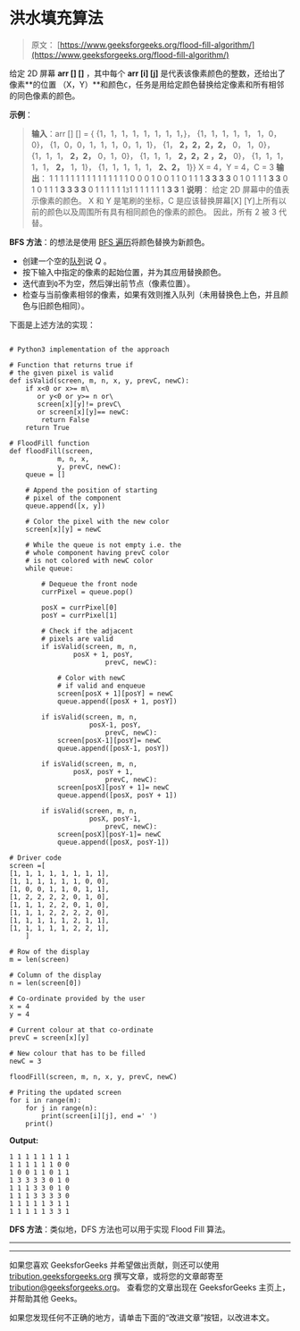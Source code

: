 # 洪水填充算法

> 原文： [https://www.geeksforgeeks.org/flood-fill-algorithm/](https://www.geeksforgeeks.org/flood-fill-algorithm/)

给定 2D 屏幕 **arr [] []** ，其中每个 **arr [i] [j]** 是代表该像素颜色的整数，还给出了像素**的位置 （X，Y）**和颜色`C`，任务是用给定颜色替换给定像素和所有相邻的同色像素的颜色。

**示例**：

> **输入**：arr [] [] = {
> {1，1，1，1，1，1，1，1，}，
> {1，1，1，1，1， 1，0，0}，
> {1，0，0，1，1，1，0，1，1}，
> {1， **2，2，2，2，** 0， 1，0}，
> {1，1，1， **2，2，** 0，1，0}，
> {1，1，1， **2，2，2 ，2，** 0}，
> {1，1，1，1，1， **2，** 1，1}，
> {1，1，1，1，1， **2、2，** 1}}
> X = 4，Y = 4，C = 3
> **输出**：
> 1 1 1 1 1 1 1 1 1
> 1 1 1 1 1 1 0 0 0
> 1 0 0 1 1 0 1 1
> 1 **3 3 3 3** 0 1 0
> 1 1 1 **3 3** 0 1 0
> 1 1 1 **3 3 3 3** 0
> 1 1 1 1 1 1`3`1 1
> 1 1 1 1 1 **3 3** 1
> **说明**：
> 给定 2D 屏幕中的值表示像素的颜色。 X 和 Y 是笔刷的坐标，C 是应该替换屏幕[X] [Y]上所有以前的颜色以及周围所有具有相同颜色的像素的颜色。 因此，所有 2 被 3 代替。

**BFS 方法**：的想法是使用 [BFS 遍历](https://www.geeksforgeeks.org/breadth-first-search-or-bfs-for-a-graph/)将颜色替换为新颜色。

*   创建一个空的[队列](http://www.geeksforgeeks.org/queue-data-structure/)说 *Q* 。
*   按下输入中指定的像素的起始位置，并为其应用替换颜色。
*   迭代直到`Q`不为空，然后弹出前节点（像素位置）。
*   检查与当前像素相邻的像素，如果有效则推入队列（未用替换色上色，并且颜色与旧颜色相同）。

下面是上述方法的实现：

```

# Python3 implementation of the approach 

# Function that returns true if  
# the given pixel is valid 
def isValid(screen, m, n, x, y, prevC, newC): 
    if x<0 or x>= m\ 
       or y<0 or y>= n or\ 
       screen[x][y]!= prevC\ 
       or screen[x][y]== newC: 
        return False
    return True

# FloodFill function 
def floodFill(screen,   
            m, n, x,   
            y, prevC, newC): 
    queue = [] 

    # Append the position of starting  
    # pixel of the component 
    queue.append([x, y]) 

    # Color the pixel with the new color 
    screen[x][y] = newC 

    # While the queue is not empty i.e. the  
    # whole component having prevC color  
    # is not colored with newC color 
    while queue: 

        # Dequeue the front node 
        currPixel = queue.pop() 

        posX = currPixel[0] 
        posY = currPixel[1] 

        # Check if the adjacent 
        # pixels are valid 
        if isValid(screen, m, n,   
                posX + 1, posY,   
                        prevC, newC): 

            # Color with newC 
            # if valid and enqueue 
            screen[posX + 1][posY] = newC 
            queue.append([posX + 1, posY]) 

        if isValid(screen, m, n,   
                    posX-1, posY,   
                        prevC, newC): 
            screen[posX-1][posY]= newC 
            queue.append([posX-1, posY]) 

        if isValid(screen, m, n,   
                posX, posY + 1,   
                        prevC, newC): 
            screen[posX][posY + 1]= newC 
            queue.append([posX, posY + 1]) 

        if isValid(screen, m, n,   
                    posX, posY-1,   
                        prevC, newC): 
            screen[posX][posY-1]= newC 
            queue.append([posX, posY-1]) 

# Driver code 
screen =[ 
[1, 1, 1, 1, 1, 1, 1, 1],  
[1, 1, 1, 1, 1, 1, 0, 0],  
[1, 0, 0, 1, 1, 0, 1, 1],  
[1, 2, 2, 2, 2, 0, 1, 0],  
[1, 1, 1, 2, 2, 0, 1, 0],  
[1, 1, 1, 2, 2, 2, 2, 0],  
[1, 1, 1, 1, 1, 2, 1, 1],  
[1, 1, 1, 1, 1, 2, 2, 1],  
    ] 

# Row of the display 
m = len(screen) 

# Column of the display 
n = len(screen[0]) 

# Co-ordinate provided by the user 
x = 4
y = 4

# Current colour at that co-ordinate 
prevC = screen[x][y] 

# New colour that has to be filled 
newC = 3

floodFill(screen, m, n, x, y, prevC, newC) 

# Priting the updated screen 
for i in range(m): 
    for j in range(n): 
        print(screen[i][j], end =' ') 
    print() 

```

**Output:**

```
1 1 1 1 1 1 1 1 
1 1 1 1 1 1 0 0 
1 0 0 1 1 0 1 1 
1 3 3 3 3 0 1 0 
1 1 1 3 3 0 1 0 
1 1 1 3 3 3 3 0 
1 1 1 1 1 3 1 1 
1 1 1 1 1 3 3 1

```

**DFS 方法**：类似地，DFS 方法也可以用于实现 Flood Fill 算法。



* * *

* * *

如果您喜欢 GeeksforGeeks 并希望做出贡献，则还可以使用 [tribution.geeksforgeeks.org](https://contribute.geeksforgeeks.org/) 撰写文章，或将您的文章邮寄至 tribution@geeksforgeeks.org。 查看您的文章出现在 GeeksforGeeks 主页上，并帮助其他 Geeks。

如果您发现任何不正确的地方，请单击下面的“改进文章”按钮，以改进本文。